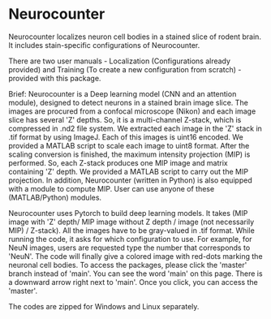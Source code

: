 # Neurocounter
Neurocounter localizes neuron cell bodies in a stained slice of rodent brain. It includes stain-specific configurations of Neurocounter.  

There are two user manuals - Localization (Configurations already provided) and Training (To create a new configuration from scratch) - provided with this package.

Brief: Neurocounter is a Deep learning model (CNN and an attention module), designed to detect neurons in a stained brain image slice. The images are procured from a confocal microscope (Nikon) and each image slice has several 'Z' depths. So, it is a multi-channel Z-stack, which is compressed in .nd2 file system. We extracted each image in the 'Z' stack in .tif format by using ImageJ. Each of this images is uint16 encoded. We provided a MATLAB script to scale each image to uint8 format. After the scaling conversion is finished, the maximum intensity projection (MIP) is performed. So, each Z-stack produces one MIP image and matrix containing 'Z' depth. We provided a MATLAB script to carry out the MIP projection. In addition, Neurocounter (written in Python) is also equipped with a module to compute MIP. User can use anyone of these (MATLAB/Python) modules. 

Neurocounter uses Pytorch to build deep learning models. It takes (MIP image with 'Z' depth/ MIP image without Z depth / image (not necessarily MIP) / Z-stack). All the images have to be gray-valued in .tif format. While running the code, it asks for which configuration to use. For example, for NeuN images, users are requested type the number that corresponds to 'NeuN'. 
The code will finally give a colored image with red-dots marking the neuronal cell bodies. To access the packages, please click the 'master' branch instead of 'main'. You can see the word 'main' on this page. There is a downward arrow right next to 'main'. Once you click, you can access the 'master'. 

The codes are zipped for Windows and Linux separately. 


